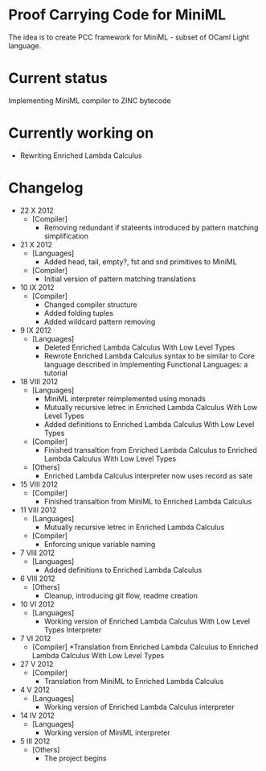 Proof Carrying Code for MiniML
==============================
The idea is to create PCC framework for MiniML - subset of OCaml Light language.

Current status
==============
Implementing MiniML compiler to ZINC bytecode

Currently working on
====================
* Rewriting Enriched Lambda Calculus

Changelog
=========
* 22 X 2012
    * [Compiler]
        * Removing redundant if stateents introduced by pattern matching simplification
* 21 X 2012
    * [Languages]
        * Added head, tail, empty?, fst and snd primitives to MiniML
    * [Compiler]
        * Initial version of pattern matching translations
* 10 IX 2012
    * [Compiler]
        * Changed compiler structure
        * Added folding tuples
        * Added wildcard pattern removing
* 9 IX 2012
    * [Languages]
        * Deleted Enriched Lambda Calculus With Low Level Types
        * Rewrote Enriched Lambda Calculus syntax to be similar to Core language described in Implementing Functional Languages: a tutorial
* 18 VIII 2012
    * [Languages] 
        * MiniML interpreter reimplemented using monads
        * Mutually recursive letrec in Enriched Lambda Calculus With Low Level Types
        * Added definitions to Enriched Lambda Calculus With Low Level Types
    * [Compiler]
        * Finished transaltion from Enriched Lambda Calculus to Enriched Lambda Calculus With Low Level Types
    * [Others]
        * Enriched Lambda Calculus interpreter now uses record as sate
* 15 VIII 2012
    * [Compiler]
        * Finished transaltion from MiniML to Enriched Lambda Calculus
* 11 VIII 2012
    * [Languages]
        * Mutually recursive letrec in Enriched Lambda Calculus
    * [Compiler]
        * Enforcing unique variable naming
*  7 VIII 2012
    * [Languages]
        * Added definitions to Enriched Lambda Calculus
*  6 VIII 2012
    * [Others]
        * Cleanup, introducing git flow, readme creation
* 10   VI 2012
    * [Languages]
        * Working version of Enriched Lambda Calculus With Low Level Types Interpreter
*  7   VI 2012
    * [Compiler]
        *Translation from Enriched Lambda Calculus to Enriched Lambda Calculus With Low Level Types
* 27    V 2012
    * [Compiler] 
        * Translation from MiniML to Enriched Lambda Calculus
*  4    V 2012
    * [Languages]
        * Working version of Enriched Lambda Calculus interpreter
* 14   IV 2012
    * [Languages] 
        * Working version of MiniML interpreter
*  5  III 2012
    * [Others]
        * The project begins
